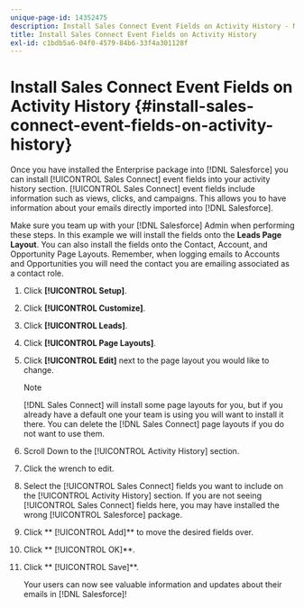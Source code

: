 ```yaml
---
unique-page-id: 14352475
description: Install Sales Connect Event Fields on Activity History - Marketo Docs - Product Documentation
title: Install Sales Connect Event Fields on Activity History
exl-id: c1bdb5a6-04f0-4579-84b6-33f4a301128f
---
```

# Install Sales Connect Event Fields on Activity History {#install-sales-connect-event-fields-on-activity-history}

Once you have installed the Enterprise package into [!DNL Salesforce] you can install [!UICONTROL Sales Connect] event fields into your activity history section. [!UICONTROL Sales Connect] event fields include information such as views, clicks, and campaigns. This allows you to have information about your emails directly imported into [!DNL Salesforce].

Make sure you team up with your [!DNL Salesforce] Admin when performing these steps. In this example we will install the fields onto the **Leads Page Layout**. You can also install the fields onto the Contact, Account, and Opportunity Page Layouts. Remember, when logging emails to Accounts and Opportunities you will need the contact you are emailing associated as a contact role.

1. Click **[!UICONTROL Setup]**.
1. Click **[!UICONTROL Customize]**.
1. Click **[!UICONTROL Leads]**.
1. Click **[!UICONTROL Page Layouts]**.
1. Click **[!UICONTROL Edit]** next to the page layout you would like to change.

   >[!NOTE]
   >
   >[!DNL Sales Connect] will install some page layouts for you, but if you already have a default one your team is using you will want to install it there. You can delete the [!DNL Sales Connect] page layouts if you do not want to use them.

1. Scroll Down to the [!UICONTROL Activity History] section.
1. Click the wrench to edit.
1. Select the [!UICONTROL Sales Connect] fields you want to include on the [!UICONTROL Activity History] section. If you are not seeing [!UICONTROL Sales Connect] fields here, you may have installed the wrong [!UICONTROL Salesforce] package.
1. Click ** [!UICONTROL Add]** to move the desired fields over.
1. Click ** [!UICONTROL OK]**.
1. Click ** [!UICONTROL Save]**.

   Your users can now see valuable information and updates about their emails in [!DNL Salesforce]!
